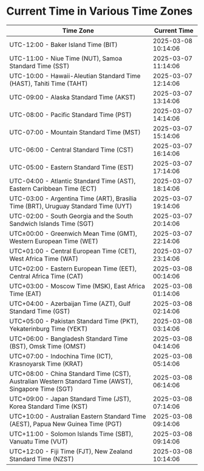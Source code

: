 # Current Time in Various Time Zones

| Time Zone | Current Time |
|-----------|--------------|
| UTC-12:00 - Baker Island Time (BIT) | 2025-03-08 10:14:06 |
| UTC-11:00 - Niue Time (NUT), Samoa Standard Time (SST) | 2025-03-07 11:14:06 |
| UTC-10:00 - Hawaii-Aleutian Standard Time (HAST), Tahiti Time (TAHT) | 2025-03-07 12:14:06 |
| UTC-09:00 - Alaska Standard Time (AKST) | 2025-03-07 13:14:06 |
| UTC-08:00 - Pacific Standard Time (PST) | 2025-03-07 14:14:06 |
| UTC-07:00 - Mountain Standard Time (MST) | 2025-03-07 15:14:06 |
| UTC-06:00 - Central Standard Time (CST) | 2025-03-07 16:14:06 |
| UTC-05:00 - Eastern Standard Time (EST) | 2025-03-07 17:14:06 |
| UTC-04:00 - Atlantic Standard Time (AST), Eastern Caribbean Time (ECT) | 2025-03-07 18:14:06 |
| UTC-03:00 - Argentina Time (ART), Brasília Time (BRT), Uruguay Standard Time (UYT) | 2025-03-07 19:14:06 |
| UTC-02:00 - South Georgia and the South Sandwich Islands Time (SGT) | 2025-03-07 20:14:06 |
| UTC±00:00 - Greenwich Mean Time (GMT), Western European Time (WET) | 2025-03-07 22:14:06 |
| UTC+01:00 - Central European Time (CET), West Africa Time (WAT) | 2025-03-07 23:14:06 |
| UTC+02:00 - Eastern European Time (EET), Central Africa Time (CAT) | 2025-03-08 00:14:06 |
| UTC+03:00 - Moscow Time (MSK), East Africa Time (EAT) | 2025-03-08 01:14:06 |
| UTC+04:00 - Azerbaijan Time (AZT), Gulf Standard Time (GST) | 2025-03-08 02:14:06 |
| UTC+05:00 - Pakistan Standard Time (PKT), Yekaterinburg Time (YEKT) | 2025-03-08 03:14:06 |
| UTC+06:00 - Bangladesh Standard Time (BST), Omsk Time (OMST) | 2025-03-08 04:14:06 |
| UTC+07:00 - Indochina Time (ICT), Krasnoyarsk Time (KRAT) | 2025-03-08 05:14:06 |
| UTC+08:00 - China Standard Time (CST), Australian Western Standard Time (AWST), Singapore Time (SGT) | 2025-03-08 06:14:06 |
| UTC+09:00 - Japan Standard Time (JST), Korea Standard Time (KST) | 2025-03-08 07:14:06 |
| UTC+10:00 - Australian Eastern Standard Time (AEST), Papua New Guinea Time (PGT) | 2025-03-08 09:14:06 |
| UTC+11:00 - Solomon Islands Time (SBT), Vanuatu Time (VUT) | 2025-03-08 09:14:06 |
| UTC+12:00 - Fiji Time (FJT), New Zealand Standard Time (NZST) | 2025-03-08 10:14:06 |
